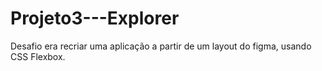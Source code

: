 # Projeto3---Explorer
Desafio era recriar uma aplicação a partir de um layout do figma, usando CSS Flexbox.
